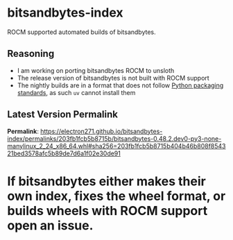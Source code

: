 # bitsandbytes-index

ROCM supported automated builds of bitsandbytes.

## Reasoning

- I am working on porting bitsandbytes ROCM to unsloth
- The release version of bitsandbytes is not built with ROCM support
- The nightly builds are in a format that does not follow [Python packaging standards](https://packaging.python.org/en/latest/specifications/binary-distribution-format/), as such `uv` cannot install them

## Latest Version Permalink

<!-- permalinks.py START -->
**Permalink**: https://electron271.github.io/bitsandbytes-index/permalinks/203fb1fcb5b8715b/bitsandbytes-0.48.2.dev0-py3-none-manylinux_2_24_x86_64.whl#sha256=203fb1fcb5b8715b404b46b808f854321bed3578afc5b89de7d6a1f02e30de91
<!-- permalinks.py END -->

# If bitsandbytes either makes their own index, fixes the wheel format, or builds wheels with ROCM support open an issue.
